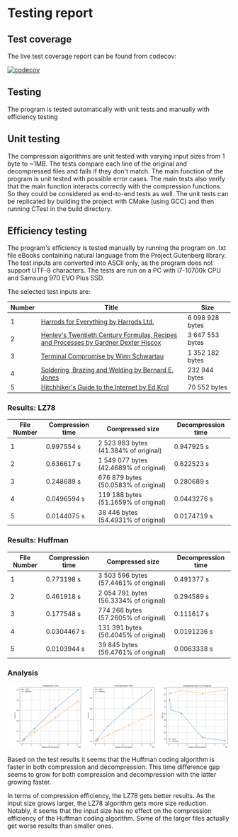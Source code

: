 # Testing report

## Test coverage

The live test coverage report can be found from codecov:

[![codecov](https://codecov.io/github/oskarruo/tiralabra/graph/badge.svg?token=XWZXH8K9VF)](https://codecov.io/github/oskarruo/tiralabra)

## Testing

The program is tested automatically with unit tests and manually with efficiency testing

## Unit testing

The compression algorithms are unit tested with varying input sizes from 1 byte to ~1MB. 
The tests compare each line of the original and decompressed files and fails if they don't match.
The main function of the program is unit tested with possible error cases.
The main tests also verify that the main function interacts correctly with the compression functions.
So they could be considered as end-to-end tests as well. 
The unit tests can be replicated by building the project with CMake (using GCC) and then running CTest in the build directory.

## Efficiency testing

The program's efficiency is tested manually by running the program on .txt file eBooks containing natural language from the Project Gutenberg library.
The test inputs are converted into ASCII only, as the program does not support UTF-8 characters.
The tests are run on a PC with i7-10700k CPU and Samsung 970 EVO Plus SSD.

The selected test inputs are:

| Number | Title | Size |
|---- | ----- | ------------- |
| 1 | [Harrods for Everything by Harrods Ltd.](https://www.gutenberg.org/ebooks/61985)  | 6 098 928 bytes |
| 2 | [Henley's Twentieth Century Formulas, Recipes and Processes by Gardner Dexter Hiscox](https://www.gutenberg.org/ebooks/53143) | 3 647 553 bytes |
| 3 | [Terminal Compromise by Winn Schwartau](https://www.gutenberg.org/ebooks/79)  | 1 352 182 bytes  |
| 4 | [Soldering, Brazing and Welding by Bernard E. Jones](https://www.gutenberg.org/ebooks/52074) | 232 944 bytes |
| 5 | [Hitchhiker's Guide to the Internet by Ed Krol](https://www.gutenberg.org/ebooks/39) | 70 552 bytes |

### Results: LZ78

| File Number | Compression time | Compressed size | Decompression time |
|---- | ----- | ------------- | ---- |
| 1 | 0.997554 s | 2 523 983 bytes (41.384% of original) | 0.947925 s |
| 2 | 0.636617 s | 1 549 077 bytes (42.4689% of original) | 0.622523 s |
| 3 | 0.248689 s | 676 879 bytes (50.0583% of original)  | 0.280689 s |
| 4 | 0.0496594 s | 119 188 bytes (51.1659% of original) | 0.0443276 s |
| 5 | 0.0144075 s | 38 446 bytes (54.4931% of original) | 0.0174719 s |

### Results: Huffman

| File Number | Compression time | Compressed size | Decompression time |
|---- | ----- | ------------- | ---- |
| 1 | 0.773198 s | 3 503 596 bytes (57.4461% of original) | 0.491377 s |
| 2 | 0.461918 s | 2 054 791 bytes (56.3334% of original) | 0.294589 s |
| 3 | 0.177548 s | 774 266 bytes (57.2605% of original) | 0.111617 s |
| 4 | 0.0304467 s | 131 391 bytes (56.4045% of original) | 0.0191236 s |
| 5 | 0.0103944 s | 39 845 bytes (56.4761% of original) | 0.0063338 s |

### Analysis

![image](test_graphs.png)

Based on the test results it seems that the Huffman coding algorithm is faster in both compression and decompression.
This time difference gap seems to grow for both compression and decompression with the latter growing faster.

In terms of compression efficiency, the LZ78 gets better results.
As the input size grows larger, the LZ78 algorithm gets more size reduction.
Notably, it seems that the input size has no effect on the compression efficiency of the Huffman coding algorithm.
Some of the larger files actually get worse results than smaller ones. 